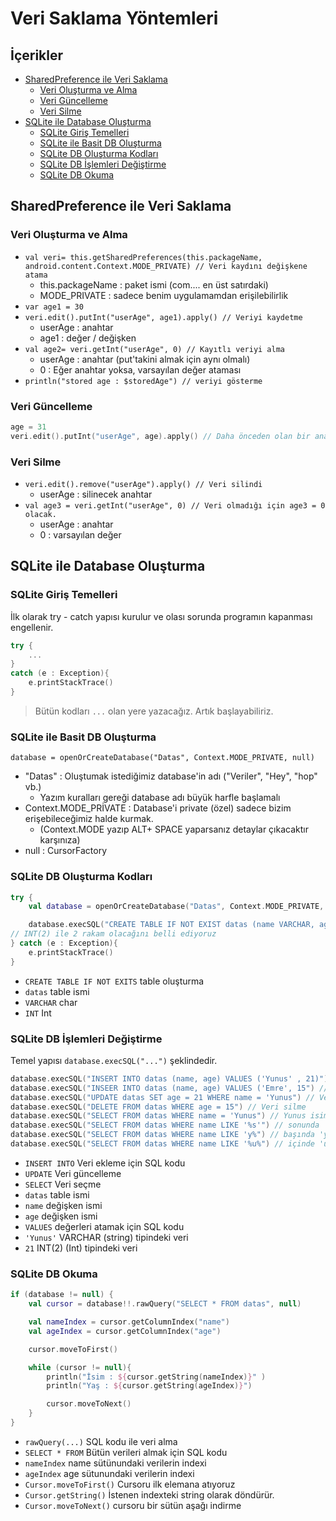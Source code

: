 # Veri Saklama Yöntemleri <!-- omit in toc -->

## İçerikler <!-- omit in toc -->

- [SharedPreference ile Veri Saklama](#SharedPreference-ile-Veri-Saklama)
  - [Veri Oluşturma ve Alma](#Veri-Olu%C5%9Fturma-ve-Alma)
  - [Veri Güncelleme](#Veri-G%C3%BCncelleme)
  - [Veri Silme](#Veri-Silme)
- [SQLite ile Database Oluşturma](#SQLite-ile-Database-Olu%C5%9Fturma)
  - [SQLite Giriş Temelleri](#SQLite-Giri%C5%9F-Temelleri)
  - [SQLite ile Basit DB Oluşturma](#SQLite-ile-Basit-DB-Olu%C5%9Fturma)
  - [SQLite DB Oluşturma Kodları](#SQLite-DB-Olu%C5%9Fturma-Kodlar%C4%B1)
  - [SQLite DB İşlemleri Değiştirme](#SQLite-DB-%C4%B0%C5%9Flemleri-De%C4%9Fi%C5%9Ftirme)
  - [SQLite DB Okuma](#SQLite-DB-Okuma)

## SharedPreference ile Veri Saklama

### Veri Oluşturma ve Alma

- `val veri= this.getSharedPreferences(this.packageName, android.content.Context.MODE_PRIVATE) // Veri kaydını değişkene atama`
  - this.packageName : paket ismi (com.... en üst satırdaki)
  - MODE_PRIVATE : sadece benim uygulamamdan erişilebilirlik
- `var age1 = 30`
- `veri.edit().putInt("userAge", age1).apply() // Veriyi kaydetme`
  - userAge : anahtar
  - age1 : değer / değişken
- `val age2= veri.getInt("userAge", 0) // Kayıtlı veriyi alma`
  - userAge : anahtar (put'takini almak için aynı olmalı)
  - 0 : Eğer anahtar yoksa, varsayılan değer ataması
- `println("stored age : $storedAge") // veriyi gösterme`

### Veri Güncelleme

```kt
age = 31
veri.edit().putInt("userAge", age).apply() // Daha önceden olan bir anahtarın üstüne kaydedilirse güncelleme olur.
```

### Veri Silme

- `veri.edit().remove("userAge").apply() // Veri silindi`
  - userAge : silinecek anahtar
- `val age3 = veri.getInt("userAge", 0) // Veri olmadığı için age3 = 0 olacak.`
  - userAge : anahtar
  - 0 : varsayılan değer

## SQLite ile Database Oluşturma

### SQLite Giriş Temelleri

İlk olarak try - catch yapısı kurulur ve olası sorunda programın kapanması engellenir.

```kt
try {
    ...
}
catch (e : Exception){
    e.printStackTrace()
}
```

> Bütün kodları `...` olan yere yazacağız. Artık başlayabiliriz.

### SQLite ile Basit DB Oluşturma

`database = openOrCreateDatabase("Datas", Context.MODE_PRIVATE, null)`

- "Datas" : Oluştumak istediğimiz database'in adı ("Veriler", "Hey", "hop" vb.)
  - Yazım kuralları gereği database adı büyük harfle başlamalı
- Context.MODE_PRİVATE : Database'i private (özel) sadece bizim erişebileceğimiz halde kurmak.
  - (Context.MODE yazıp ALT+ SPACE yaparsanız detaylar çıkacaktır karşınıza)
- null : CursorFactory

### SQLite DB Oluşturma Kodları

```kt
try {
    val database = openOrCreateDatabase("Datas", Context.MODE_PRIVATE, null)

    database.execSQL("CREATE TABLE IF NOT EXIST datas (name VARCHAR, age INT(2)")
// INT(2) ile 2 rakam olacağını belli ediyoruz
} catch (e : Exception){
    e.printStackTrace()
}
```

- `CREATE TABLE IF NOT EXITS` table oluşturma
- `datas` table ismi
- `VARCHAR` char
- `INT` Int

### SQLite DB İşlemleri Değiştirme

Temel yapısı `database.execSQL("...")` şeklindedir.

```kt
database.execSQL("INSERT INTO datas (name, age) VALUES ('Yunus' , 21)") // Veri Ekleme
database.execSQL("INSEER INTO datas (name, age) VALUES ('Emre', 15") // Veri Ekleme
database.execSQL("UPDATE datas SET age = 21 WHERE name = 'Yunus") // Veri güncelleme
database.execSQL("DELETE FROM datas WHERE age = 15") // Veri silme
database.execSQL("SELECT FROM datas WHERE name = 'Yunus") // Yunus isimli olan dataları alır
database.execSQL("SELECT FROM datas WHERE name LIKE '%s'") // sonunda 's' harfi olanları alır
database.execSQL("SELECT FROM datas WHERE name LIKE 'y%") // başında 'y' harfi olanları alır
database.execSQL("SELECT FROM datas WHERE name LIKE '%u%") // içinde 'u' harfi olanları alır
```

- `INSERT INTO` Veri ekleme için SQL kodu
- `UPDATE` Veri güncelleme
- `SELECT` Veri seçme
- `datas` table ismi
- `name` değişken ismi
- `age` değişken ismi
- `VALUES` değerleri atamak için SQL kodu
- `'Yunus'` VARCHAR (string) tipindeki veri
- `21` INT(2) (Int) tipindeki veri

### SQLite DB Okuma

```kt
if (database != null) {
    val cursor = database!!.rawQuery("SELECT * FROM datas", null)

    val nameIndex = cursor.getColumnIndex("name")
    val ageIndex = cursor.getColumnIndex("age")

    cursor.moveToFirst()

    while (cursor != null){
        println("İsim : ${cursor.getString(nameIndex)}" )
        println("Yaş : ${cursor.getString(ageIndex)}")

        cursor.moveToNext()
    }
}
```

- `rawQuery(...)` SQL kodu ile veri alma
- `SELECT * FROM` Bütün verileri almak için SQL kodu
- `nameIndex` name sütünundaki verilerin indexi
- `ageIndex` age sütunundaki verilerin indexi
- `Cursor.moveToFirst()` Cursoru ilk elemana atıyoruz
- `Cursor.getString()` İstenen indexteki string olarak döndürür.
- `Cursor.moveToNext()` cursoru bir sütün aşağı indirme

